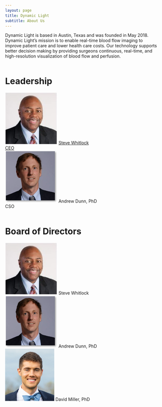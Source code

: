 ```yaml
---
layout: page
title: Dynamic Light
subtitle: About Us
---
```

<div>
	<p>
	Dynamic Light is based in Austin, Texas and was founded in May 2018. Dynamic Light’s mission is to enable real-time blood flow imaging to improve patient care and lower health care costs.  Our technology supports better decision making by providing surgeons continuous, real-time, and high-resolution visualization of blood flow and perfusion.
	</p>
	<div style="clear:both;height:0.2em;"></div>
	<p> 
		 <h1> Leadership </h1> 
			<div id="index-gallery;width=auto;">
				<div class="item">
    					<img src="/img/Steve.jpg" alt="" style="width:170px;height:170px"/>
    					<a href="https://www.dynamiclight.ai/steve/">Steve Whitlock <br> CEO </a>
  				</div>
				<div class="item">
    					<img src="/img/Andrew_Dunn.png" alt="" style="width:170px;height:170px"/>
    					Andrew Dunn, PhD <br> CSO
  				</div>
			</div> 
	</p>
</div>
<div style="clear:both;height:0.2em;"></div>
<div>
	<p>
		<h1> Board of Directors </h1> 
			<div id="index-gallery-extend;width=auto;">
				<div class="item">
    					<img src="/img/Steve.jpg" alt="" style="width:170px;height:170px"/>
    					Steve Whitlock <br>
  				</div>
				<div class="item">
    					<img src="/img/Andrew_Dunn.png" alt="" style="width:170px;height:170px"/>
    					Andrew Dunn, PhD
  				</div>
				<div class="item">
    					<img src="/img/DavidMillerHeadshot.jpg" alt="" style="width:160px;height:170px"/>
    					David Miller, PhD
  				</div>
			</div>
	</p>
</div>
